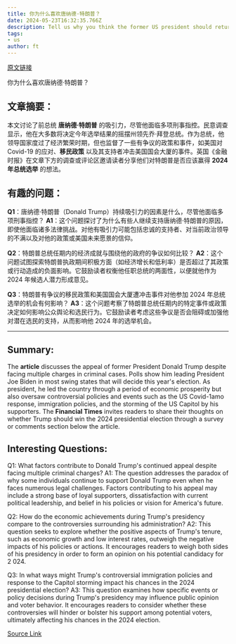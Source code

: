 ```yaml
---
title: 你为什么喜欢唐纳德·特朗普？
date: 2024-05-23T16:32:35.766Z
description: Tell us why you think the former US president should return to the White House
tags: 
- us
author: ft
---
```


[原文链接](https://ft.com/content/25add19c-f35b-40cb-b415-295e6b22cc08)

你为什么喜欢唐纳德·特朗普？

## 文章摘要：
本文讨论了前总统 **唐纳德·特朗普** 的吸引力，尽管他面临多项刑事指控。民意调查显示，他在大多数将决定今年选举结果的摇摆州领先乔·拜登总统。作为总统，他领导国家度过了经济繁荣时期，但也监督了一些有争议的政策和事件，如美国对 Covid-19 的应对、**移民政策** 以及其支持者冲击美国国会大厦的事件。英国《金融时报》在文章下方的调查或评论区邀请读者分享他们对特朗普是否应该赢得 **2024 年总统选举** 的想法。

## 有趣的问题：
**Q1**：唐纳德·特朗普（Donald Trump）持续吸引力的因素是什么，尽管他面临多项刑事指控？
   **A1**：这个问题探讨了为什么有些人继续支持唐纳德·特朗普的原因，即使他面临诸多法律挑战。对他有吸引力可能包括忠诚的支持者、对当前政治领导的不满以及对他的政策或美国未来愿景的信仰。

**Q2**：特朗普总统任期内的经济成就与围绕他的政府的争议如何比较？
   **A2**：这个问题试图探索特朗普执政期间积极方面（如经济增长和低利率）是否超过了其政策或行动造成的负面影响。它鼓励读者权衡他任职总统的两面性，以便就他作为 2024 年候选人潜力形成意见。

**Q3**：特朗普有争议的移民政策和美国国会大厦遭冲击事件对他参加 2024 年总统选举的机会有何影响？
   **A3**：这个问题考察了特朗普总统任期内的特定事件或政策决定如何影响公众舆论和选民行为。它鼓励读者考虑这些争议是否会阻碍或加强他对潜在选民的支持，从而影响他 2024 年的选举机会。

---

## Summary:
The **article** discusses the appeal of former President Donald Trump despite facing multiple charges in criminal cases. Polls show him leading President Joe Biden in most swing states that will decide this year's election. As president, he led the country through a period of economic prosperity but also oversaw controversial policies and events such as the US Covid-1amo response, immigration policies, and the storming of the US Capitol by his supporters. The **Financial Times** invites readers to share their thoughts on whether Trump should win the 2024 presidential election through a survey or comments section below the article.

## Interesting Questions:
Q1: What factors contribute to Donald Trump's continued appeal despite facing multiple criminal charges?
A1: The question addresses the paradox of why some individuals continue to support Donald Trump even when he faces numerous legal challenges. Factors contributing to his appeal may include a strong base of loyal supporters, dissatisfaction with current political leadership, and belief in his policies or vision for America's future.

Q2: How do the economic achievements during Trump's presidency compare to the controversies surrounding his administration?
A2: This question seeks to explore whether the positive aspects of Trump's tenure, such as economic growth and low interest rates, outweigh the negative impacts of his policies or actions. It encourages readers to weigh both sides of his presidency in order to form an opinion on his potential candidacy for 2
024.

Q3: In what ways might Trump's controversial immigration policies and response to the Capitol storming impact his chances in the 2024 presidential election?
A3: This question examines how specific events or policy decisions during Trump's presidency may influence public opinion and voter behavior. It encourages readers to consider whether these controversies will hinder or bolster his support among potential voters, ultimately affecting his chances in the 2024 election.

[Source Link](https://ft.com/content/25add19c-f35b-40cb-b415-295e6b22cc08)

